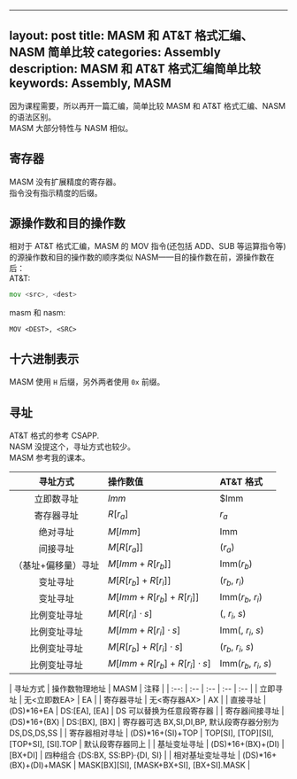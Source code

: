 ---
layout: post
title: MASM 和 AT&T 格式汇编、NASM 简单比较
categories: Assembly
description: MASM 和 AT&T 格式汇编简单比较
keywords: Assembly, MASM
------
因为课程需要，所以再开一篇汇编，简单比较 MASM 和 AT&T 格式汇编、NASM 的语法区别。  
MASM 大部分特性与 NASM 相似。  

## 寄存器
MASM 没有扩展精度的寄存器。  
指令没有指示精度的后缀。  

## 源操作数和目的操作数
相对于 AT&T 格式汇编，MASM 的 MOV 指令(还包括 ADD、SUB 等运算指令等)的源操作数和目的操作数的顺序类似 NASM——目的操作数在前，源操作数在后：  
AT&T:  
```asm
mov <src>, <dest>
```
masm 和 nasm:  
```masm
MOV <DEST>, <SRC>
```

## 十六进制表示
MASM 使用 `H` 后缀，另外两者使用 `0x` 前缀。  

## 寻址
AT&T 格式的参考 CSAPP.  
NASM 没提这个，寻址方式也较少。  
MASM 参考我的课本。  


| 寻址方式 | 操作数值 | AT&T 格式 |
| :--: | :-- | :-- |
| 立即数寻址 | $Imm$ | $Imm |
| 寄存器寻址 | $R[r_a]$ | $r_a$ |
| 绝对寻址 | $M[Imm]$ | Imm |
| 间接寻址 | $M[R[r_a]]$ | ($r_a$) |
| （基址+偏移量）寻址 | $M[Imm+R[r_b]]$ | Imm($r_b$) |
| 变址寻址 | $M[R[r_b]+R[r_i]]$ | ($r_b$, $r_i$) |
| 变址寻址 | $M[Imm+R[r_b]+R[r_i]]$ | Imm($r_b$, $r_i$) |
| 比例变址寻址 | $M[R[r_i]\cdot s]$ | (, $r_i$, $s$) |
| 比例变址寻址 | $M[Imm+R[r_i]\cdot s]$ | Imm(, $r_i$, $s$) |
| 比例变址寻址 | $M[R[r_b]+R[r_i]\cdot s]$ | ($r_b$, $r_i$, $s$) |
| 比例变址寻址 | $M[Imm+R[r_b]+R[r_i]\cdot s]$ | Imm($r_b$, $r_i$, $s$) |

| 寻址方式 | 操作数物理地址 | MASM | 注释 |
| :--: | :-- | :-- | :-- | :-- |
| 立即寻址 | 无<立即数EA> | EA |
| 寄存器寻址 | 无<寄存器AX> | AX |
| 直接寻址 | (DS)*16+EA | DS:[EA], [EA] | DS 可以替换为任意段寄存器 |
| 寄存器间接寻址 | (DS)*16+(BX) | DS:[BX], [BX] | 寄存器可选 BX,SI,DI,BP, 默认段寄存器分别为 DS,DS,DS,SS |
| 寄存器相对寻址 | (DS)*16+(SI)+TOP | TOP[SI], [TOP][SI], [TOP+SI], [SI].TOP | 默认段寄存器同上 |
| 基址变址寻址 | (DS)*16+(BX)+(DI) | [BX+DI] | 四种组合 {DS:BX, SS:BP}·{DI, SI} |
| 相对基址变址寻址 | (DS)*16+(BX)+(DI)+MASK | MASK[BX][SI], [MASK+BX+SI], [BX+SI].MASK | 